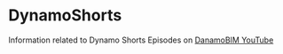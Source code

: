 # DynamoShorts

Information related to Dynamo Shorts Episodes on [DanamoBIM YouTube](https://www.youtube.com/channel/UCMfCj9vt8qVpw4r2KcFRpKw)


